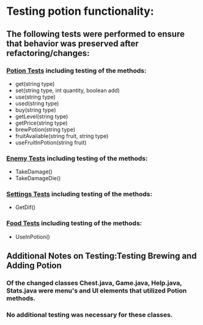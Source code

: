 # Testing potion functionality:
## The following tests were performed to ensure that behavior was preserved after refactoring/changes:
 ### [Potion Tests](https://github.com/emmamickas/Text-Fighter/blob/AddingPotions/src/com/hotmail/kalebmarc/textfighter/player/PotionTest.java) including testing of the methods:
 * get(string type)
 * set(string type, int quantity, boolean add)
 * use(string type)
 * used(string type)
 * buy(string type)
 * getLevel(string type)
 * getPrice(string type)
 * brewPotion(string type)
 * fruitAvailable(string fruit, string type)
 * useFruitInPotion(string fruit)
 ### [Enemy Tests](https://github.com/emmamickas/Text-Fighter/blob/AddingPotions/src/com/hotmail/kalebmarc/textfighter/main/EnemyTest.java) including testing of the methods:
 * TakeDamage()
 * TakeDamageDie()
 ### [Settings Tests](https://github.com/emmamickas/Text-Fighter/blob/AddingPotions/src/com/hotmail/kalebmarc/textfighter/player/SettingsTest.java) including testing of the methods:
 * GetDif()
 ### [Food Tests](https://github.com/emmamickas/Text-Fighter/blob/AddingPotions/src/com/hotmail/kalebmarc/textfighter/main/FoodTest.java) including testing of the methods:
 * UseInPotion()

## Additional Notes on Testing:Testing Brewing and Adding Potion
### Of the changed classes Chest.java, Game.java, Help.java, Stats.java were menu's and UI elements that utilized Potion methods.
### No additional testing was necessary for these classes.
